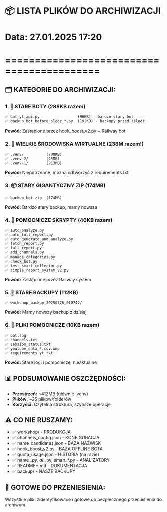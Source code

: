 # 📦 LISTA PLIKÓW DO ARCHIWIZACJI
# Data: 27.01.2025 17:20
# ==========================================

## 🗂️ KATEGORIE DO ARCHIWIZACJI:

### 1. 🤖 STARE BOTY (288KB razem)
```
✅ bot_yt_api.py                 (96KB) - bardzo stary bot
✅ backup_bot_before_sledz_*.py  (192KB) - backupy przed !śledź  
```
**Powód:** Zastąpione przez hook_boost_v2.py + Railway bot

### 2. 💾 WIELKIE ŚRODOWISKA WIRTUALNE (238M razem!)
```
✅ .venv/          (700KB)
✅ .venv 2/        (25MB) 
✅ .venv-1/        (213MB)
```
**Powód:** Niepotrzebne, można odtworzyć z requirements.txt

### 3. 📦 STARY GIGANTYCZNY ZIP (174MB)
```
✅ backup-bot.zip  (174MB)
```
**Powód:** Bardzo stary backup, mamy nowsze

### 4. 🧪 POMOCNICZE SKRYPTY (40KB razem)
```
✅ auto_analyze.py
✅ auto_full_report.py  
✅ auto_generate_and_analyze.py
✅ fetch_report.py
✅ full_report.py
✅ add_channels.py
✅ manage_categories.py
✅ check_bot.py
✅ test_smart_collector.py
✅ simple_raport_system_v2.py
```
**Powód:** Zastąpione przez Railway system

### 5. 📁 STARE BACKUPY (112KB)
```
✅ workshop_backup_20250726_010742/
```
**Powód:** Mamy nowszy backup z dzisiaj

### 6. 📄 PLIKI POMOCNICZE (10KB razem)
```
✅ bot.log
✅ channels.txt  
✅ session_status.txt
✅ youtube_data_*.csv.xmp
✅ requirements_yt.txt
```
**Powód:** Stare logi i pomocnicze, nieaktualne

## 📊 PODSUMOWANIE OSZCZĘDNOŚCI:
- **Przestrzeń:** ~412MB (głównie .venv)
- **Plików:** ~25 plików/folderów
- **Korzyści:** Czytelna struktura, szybsze operacje

## ⚠️ CO NIE RUSZAMY:
- ✅ workshop/ - PRODUKCJA
- ✅ channels_config.json - KONFIGURACJA
- ✅ name_candidates.json - BAZA NAZWISK  
- ✅ hook_boost_v2.py - BAZA OFFLINE BOTA
- ✅ quota_usage.json - HISTORIA (na razie)
- ✅ name_*.py, ai_*.py, smart_*.py - ANALIZATORY
- ✅ README*.md - DOKUMENTACJA
- ✅ backup/ - NASZE BACKUPY

## 🎯 GOTOWE DO PRZENIESIENIA:
Wszystkie pliki zidentyfikowane i gotowe do bezpiecznego przeniesienia do archiwum. 